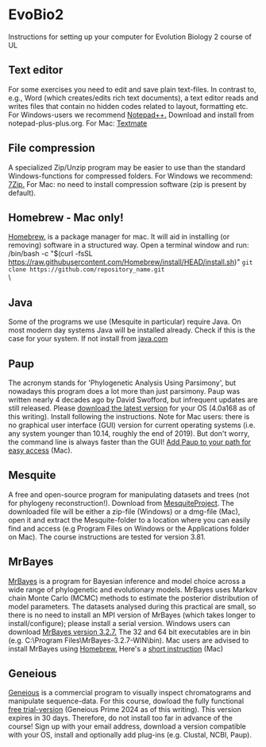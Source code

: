 # EvoBio2
Instructions for setting up your computer for Evolution Biology 2 course of UL

## Text editor
For some exercises you need to edit and save plain text-files. In contrast to, e.g., Word (which creates/edits rich text documents), a text editor reads and writes files that contain no hidden codes related to layout, formatting etc. For Windows-users we recommend [Notepad++.](https://notepad-plus-plus.org/) Download and install from notepad-plus-plus.org. For Mac: [Textmate](https://macromates.com/)

## File compression
A specialized Zip/Unzip program may be easier to use than the standard Windows-functions for compressed folders. For Windows we recommend: [7Zip.](https://7-zip.org/) For Mac: no need to install compression software (zip is present by default).

## Homebrew - Mac only!
[Homebrew.](https://brew.sh/) is a package manager for mac. It will aid in installing (or removing) software in a structured way. Open a terminal window and run:
/bin/bash -c "$(curl -fsSL https://raw.githubusercontent.com/Homebrew/install/HEAD/install.sh)"
`git clone https://github.com/repository_name.git`\
\

## Java
Some of the programs we use (Mesquite in particular) require Java. On most modern day systems Java will be installed already. Check if this is the case for your system. If not install from [java.com](https://www.java.com/en/) 

## Paup
The acronym stands for 'Phylogenetic Analysis Using Parsimony', but nowadays this program does a lot more than just parsimony. Paup was written nearly 4 decades ago by David Swofford, but infrequent updates are still released. Please [download the latest version](https://phylosolutions.com/paup-test/) for your OS (4.0a168 as of this writing). Install following the instructions. Note for Mac users: there is no graphical user interface (GUI) version for current operating systems (i.e. any system younger than 10.14, roughly the end of 2019). But don't worry, the command line is always faster than the GUI! [Add Paup to your path for easy access](Paup_mac.sh) (Mac).

## Mesquite
A free and open-source program for manipulating datasets and trees (not for phylogeny reconstruction!). Download from [MesquiteProject](https://github.com/MesquiteProject/MesquiteCore/releases). The downloaded file will be either a zip-file (Windows) or a dmg-file (Mac), open it and extract the Mesquite-folder to a location where you can easily find and access (e.g Program Files on Windows or the Applications folder on Mac). The course instructions are tested for version 3.81.

## MrBayes
[MrBayes](https://nbisweden.github.io/MrBayes/index.html) is a program for Bayesian inference and model choice across a wide range of phylogenetic and evolutionary models. MrBayes uses Markov chain Monte Carlo (MCMC) methods to estimate the posterior distribution of model parameters. The datasets analysed during this practical are small, so there is no need to install an MPI version of MrBayes (which takes longer to install/configure); please install a serial version. Windows users can download [MrBayes version 3.2.7.](https://github.com/NBISweden/MrBayes/releases/download/v3.2.7/MrBayes-3.2.7-WIN.zip) The 32 and 64 bit executables are in bin (e.g. C:\Program Files\MrBayes-3.2.7-WIN\bin\). Mac users are advised to install MrBayes using [Homebrew.](https://brew.sh/) Here's a [short instruction](MrBayes_mac.sh) (Mac)

## Geneious
[Geneious](https://www.geneious.com/features/prime) is a commercial program to visually inspect chromatograms and manipulate sequence-data. For this course, dowload the fully functional [free trial-version](https://www.geneious.com/free-trial) (Geneious Prime 2024 as of this writing). This version expires in 30 days. Therefore, do not install too far in advance of the course! Sign up with your email address, download a version compatible with your OS, install and optionally add plug-ins (e.g. Clustal, NCBI, Paup).

